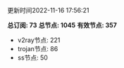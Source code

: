 更新时间2022-11-16 17:56:21

**总订阅: 73**
**总节点: 1045**
**有效节点: 357**
- v2ray节点: 221
- trojan节点: 86
- ss节点: 50

